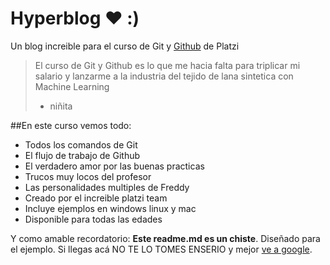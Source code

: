 # Hyperblog ❤ :)
Un blog increible para el curso de Git y [Github](http://github.com "Github") de Platzi
>El curso de Git y Github es lo que me hacia falta para triplicar mi salario y lanzarme a la industria del tejido de lana sintetica con Machine Learning
> - niñita

##En este curso vemos todo: 
* Todos los comandos de Git 
* El flujo de trabajo de Github
* El verdadero amor por las buenas practicas
* Trucos muy locos del profesor 
* Las personalidades multiples de Freddy
* Creado por el increible platzi team
* Incluye ejemplos en windows linux y mac
* Disponible para todas las edades

Y como amable recordatorio: **Este readme.md es un chiste**. Diseñado para el ejemplo. Si llegas acá NO TE LO TOMES ENSERIO y mejor [ve a google](http://google.com "ve a google").
